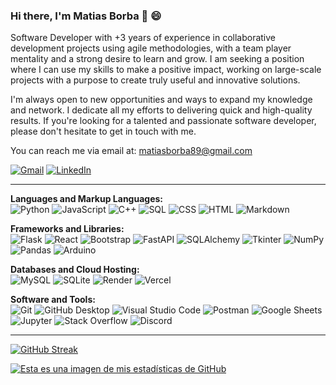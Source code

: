 ### Hi there, I'm Matias Borba 👋 😄 

Software Developer with +3 years of experience in collaborative development projects using agile methodologies, with a team player mentality and a strong desire to learn and grow. I am seeking a position where I can use my skills to make a positive impact, working on large-scale projects with a purpose to create truly useful and innovative solutions.

I'm always open to new opportunities and ways to expand my knowledge and network. I dedicate all my efforts to delivering quick and high-quality results. If you're looking for a talented and passionate software developer, please don't hesitate to get in touch with me.  

You can reach me via email at: matiasborba89@gmail.com

[![Gmail](https://img.shields.io/badge/Gmail-D14836?&logo=gmail&logoColor=white)](mailto:matiasborba89@gmail.com)
[![LinkedIn](https://img.shields.io/badge/LinkedIn-0077B5?&logo=linkedin&logoColor=white)](https://www.linkedin.com/in/matias-borba/)

<hr>
    
**Languages and Markup Languages:**  
![Python](https://img.shields.io/badge/Python-14354C.svg?logo=python&logoColor=white)
![JavaScript](https://img.shields.io/badge/JavaScript-F7DF1E.svg?logo=javascript&logoColor=black)
![C++](https://custom-icon-badges.demolab.com/badge/C++-9C033A.svg?logo=cpp2&logoColor=white)
![SQL](https://custom-icon-badges.demolab.com/badge/SQL-025E8C.svg?logo=database&logoColor=white)
![CSS](https://img.shields.io/badge/CSS-1572B6.svg?logo=css3&logoColor=white)
![HTML](https://img.shields.io/badge/HTML-E34F26.svg?logo=html5&logoColor=white)
![Markdown](https://img.shields.io/badge/Markdown-000000.svg?logo=markdown&logoColor=white)

**Frameworks and Libraries:**  
![Flask](https://img.shields.io/badge/Flask-000000.svg?logo=flask&logoColor=white)
![React](https://img.shields.io/badge/React-20232a.svg?logo=react&logoColor=%2361DAFB)
![Bootstrap](https://img.shields.io/badge/Bootstrap-7952B3.svg?logo=bootstrap&logoColor=white)
![FastAPI](https://img.shields.io/badge/FastAPI-005571?&logo=fastapi&logoColor=white)
![SQLAlchemy](https://img.shields.io/badge/SQLAlchemy-000000?&logo=sqlalchemy&logoColor=white)
![Tkinter](https://img.shields.io/badge/Tkinter-ffffff?&logo=tkinter&logoColor=green)
![NumPy](https://img.shields.io/badge/Numpy-013243.svg?logo=numpy&logoColor=white)
![Pandas](https://img.shields.io/badge/Pandas-150458.svg?logo=pandas&logoColor=white)
![Arduino](https://img.shields.io/badge/-Arduino-00979D?logo=Arduino&logoColor=white)



**Databases and Cloud Hosting:**  
![MySQL](https://img.shields.io/badge/MySQL-00f.svg?logo=mysql&logoColor=white)
![SQLite](https://img.shields.io/badge/SQLite-07405e.svg?logo=sqlite&logoColor=white)
![Render](https://img.shields.io/badge/Render-00979D.svg?logo=render&logoColor=white)
![Vercel](https://img.shields.io/badge/Vercel-000000.svg?logo=vercel&logoColor=white)

**Software and Tools:**  
![Git](https://img.shields.io/badge/Git-F05033.svg?logo=git&logoColor=white)
![GitHub Desktop](https://img.shields.io/badge/GitHub%20Desktop-8034A9.svg?logo=github&logoColor=white)
![Visual Studio Code](https://img.shields.io/badge/Visual%20Studio%20Code-0078d7.svg?logo=visual-studio-code&logoColor=white)
![Postman](https://img.shields.io/badge/Postman-FF6C37?logo=postman&logoColor=white)
![Google Sheets](https://img.shields.io/badge/Sheets-34A853.svg?logo=google%20sheets&logoColor=white)
![Jupyter](https://img.shields.io/badge/Jupyter-F37626.svg?logo=Jupyter&logoColor=white)
![Stack Overflow](https://img.shields.io/badge/-Stack%20Overflow-FE7A16?logo=stack-overflow&logoColor=white)
![Discord](https://img.shields.io/badge/-Discord-5865F2.svg?logo=discord&logoColor=white)

<hr>

[![GitHub Streak](https://github-readme-streak-stats-ten-ruby.vercel.app?user=19Mega&theme=radical&border_radius=15&hide_border=true&date_format=%5BY%20%5DM%20j&card_width=500)](https://git.io/streak-stats)

<a href="https://github.com/19Mega">
  <span><img src="https://github-readme-stats.vercel.app/api?username=19Mega&show_icons=true&theme=radical&border_radius=15&hide_border=true&date_format=%5BY%20%5DM%20j&card_width=500" alt="Esta es una imagen de mis estadísticas de GitHub" />
  </span>
</a>

<br>

